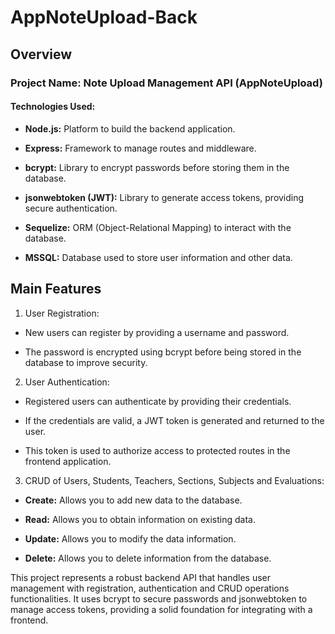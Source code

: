 # AppNoteUpload-Back

## Overview

### Project Name: Note Upload Management API (AppNoteUpload)

#### Technologies Used:

- **Node.js:** Platform to build the backend application.

- **Express:** Framework to manage routes and middleware.

- **bcrypt:** Library to encrypt passwords before storing them in the database.

- **jsonwebtoken (JWT):** Library to generate access tokens, providing secure authentication.

- **Sequelize:** ORM (Object-Relational Mapping) to interact with the database.

- **MSSQL:** Database used to store user information and other data.

## Main Features

1. User Registration:

- New users can register by providing a username and password.

- The password is encrypted using bcrypt before being stored in the database to improve security.

2. User Authentication:

- Registered users can authenticate by providing their credentials.

- If the credentials are valid, a JWT token is generated and returned to the user.

- This token is used to authorize access to protected routes in the frontend application.

3. CRUD of Users, Students, Teachers, Sections, Subjects and Evaluations:

- **Create:** Allows you to add new data to the database.

- **Read:** Allows you to obtain information on existing data.

- **Update:** Allows you to modify the data information.

- **Delete:** Allows you to delete information from the database.

This project represents a robust backend API that handles user management with registration, authentication and CRUD operations functionalities. It uses bcrypt to secure passwords and jsonwebtoken to manage access tokens, providing a solid foundation for integrating with a frontend.